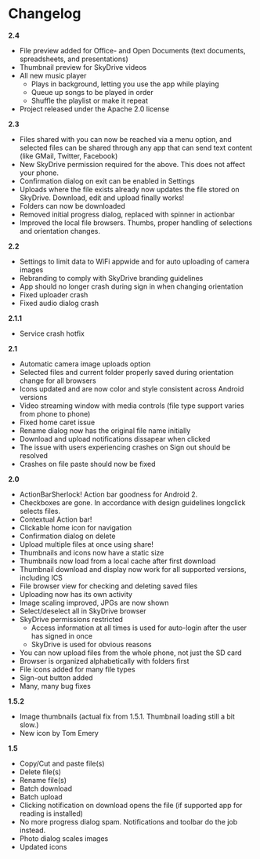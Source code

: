 Changelog
=========
**2.4**
- File preview added for Office- and Open Documents (text documents, spreadsheets, and presentations)
- Thumbnail preview for SkyDrive videos
- All new music player
	+ Plays in background, letting you use the app while playing
	+ Queue up songs to be played in order
	+ Shuffle the playlist or make it repeat
- Project released under the Apache 2.0 license
	
**2.3**
- Files shared with you can now be reached via a menu option, and selected files can be shared through any app that can send text content (like GMail, Twitter, Facebook)
- New SkyDrive permission required for the above. This does not affect your phone.
- Confirmation dialog on exit can be enabled in Settings
- Uploads where the file exists already now updates the file stored on SkyDrive. Download, edit and upload finally works!
- Folders can now be downloaded
- Removed initial progress dialog, replaced with spinner in actionbar
- Improved the local file browsers. Thumbs, proper handling of selections and orientation changes. 

**2.2**
- Settings to limit data to WiFi appwide and for auto uploading of camera images
- Rebranding to comply with SkyDrive branding guidelines
- App should no longer crash during sign in when changing orientation
- Fixed uploader crash
- Fixed audio dialog crash

**2.1.1**
- Service crash hotfix

**2.1**
- Automatic camera image uploads option
- Selected files and current folder properly saved during orientation change for all browsers
- Icons updated and are now color and style consistent across Android versions
- Video streaming window with media controls (file type support varies from phone to phone)
- Fixed home caret issue
- Rename dialog now has the original file name initially
- Download and upload notifications dissapear when clicked
- The issue with users experiencing crashes on Sign out should be resolved
- Crashes on file paste should now be fixed

**2.0**
- ActionBarSherlock! Action bar goodness for Android 2.
- Checkboxes are gone. In accordance with design guidelines longclick selects files.
- Contextual Action bar!
- Clickable home icon for navigation
- Confirmation dialog on delete
- Upload multiple files at once using share!
- Thumbnails and icons now have a static size
- Thumbnails now load from a local cache after first download
- Thumbnail download and display now work for all supported versions, including ICS
- File browser view for checking and deleting saved files
- Uploading now has its own activity
- Image scaling improved, JPGs are now shown
- Select/deselect all in SkyDrive browser
- SkyDrive permissions restricted
	+ Access information at all times is used for auto-login after the user has signed in once
	+ SkyDrive is used for obvious reasons
- You can now upload files from the whole phone, not just the SD card
- Browser is organized alphabetically with folders first
- File icons added for many file types
- Sign-out button added
- Many, many bug fixes


**1.5.2**
- Image thumbnails (actual fix from 1.5.1. Thumbnail loading still a bit slow.)
- New icon by Tom Emery

**1.5**
- Copy/Cut and paste file(s)
- Delete file(s)
- Rename file(s)
- Batch download
- Batch upload
- Clicking notification on download opens the file (if supported app for reading is installed)
- No more progress dialog spam. Notifications and toolbar do the job instead.
- Photo dialog scales images
- Updated icons